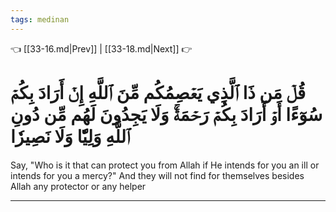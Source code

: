 ```yaml
---
tags: medinan
---
```


👈 [[33-16.md|Prev]] | [[33-18.md|Next]] 👉

# قُلۡ مَن ذَا ٱلَّذِي يَعۡصِمُكُم مِّنَ ٱللَّهِ إِنۡ أَرَادَ بِكُمۡ سُوٓءًا أَوۡ أَرَادَ بِكُمۡ رَحۡمَةٗۚ وَلَا يَجِدُونَ لَهُم مِّن دُونِ ٱللَّهِ وَلِيّٗا وَلَا نَصِيرٗا

Say, "Who is it that can protect you from Allah if He intends for you an ill or intends for you a mercy?" And they will not find for themselves besides Allah any protector or any helper

---

